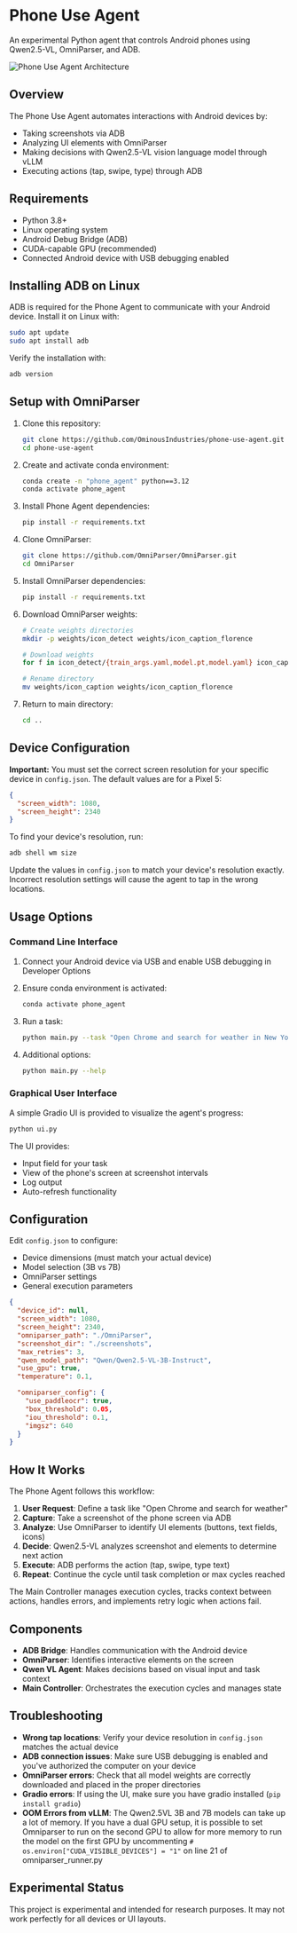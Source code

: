 # Phone Use Agent

An experimental Python agent that controls Android phones using Qwen2.5-VL, OmniParser, and ADB.

![Phone Use Agent Architecture](docs/workflow.png)

## Overview

The Phone Use Agent automates interactions with Android devices by:
- Taking screenshots via ADB
- Analyzing UI elements with OmniParser
- Making decisions with Qwen2.5-VL vision language model through vLLM
- Executing actions (tap, swipe, type) through ADB

## Requirements

- Python 3.8+
- Linux operating system
- Android Debug Bridge (ADB)
- CUDA-capable GPU (recommended)
- Connected Android device with USB debugging enabled

## Installing ADB on Linux

ADB is required for the Phone Agent to communicate with your Android device. Install it on Linux with:

```bash
sudo apt update
sudo apt install adb
```

Verify the installation with:
```bash
adb version
```

## Setup with OmniParser

1. Clone this repository:
   ```bash
   git clone https://github.com/OminousIndustries/phone-use-agent.git
   cd phone-use-agent
   ```

2. Create and activate conda environment:
   ```bash
   conda create -n "phone_agent" python==3.12
   conda activate phone_agent
   ```

3. Install Phone Agent dependencies:
   ```bash
   pip install -r requirements.txt
   ```

4. Clone OmniParser:
   ```bash
   git clone https://github.com/OmniParser/OmniParser.git
   cd OmniParser
   ```

5. Install OmniParser dependencies:
   ```bash
   pip install -r requirements.txt
   ```

6. Download OmniParser weights:
   ```bash
   # Create weights directories
   mkdir -p weights/icon_detect weights/icon_caption_florence
   
   # Download weights
   for f in icon_detect/{train_args.yaml,model.pt,model.yaml} icon_caption/{config.json,generation_config.json,model.safetensors}; do huggingface-cli download microsoft/OmniParser-v2.0 "$f" --local-dir weights; done
   
   # Rename directory
   mv weights/icon_caption weights/icon_caption_florence
   ```

7. Return to main directory:
   ```bash
   cd ..
   ```

## Device Configuration

**Important:** You must set the correct screen resolution for your specific device in `config.json`. The default values are for a Pixel 5:

```json
{
  "screen_width": 1080,
  "screen_height": 2340
}
```

To find your device's resolution, run:
```bash
adb shell wm size
```

Update the values in `config.json` to match your device's resolution exactly. Incorrect resolution settings will cause the agent to tap in the wrong locations.

## Usage Options

### Command Line Interface

1. Connect your Android device via USB and enable USB debugging in Developer Options
2. Ensure conda environment is activated:
   ```bash
   conda activate phone_agent
   ```

3. Run a task:
   ```bash
   python main.py --task "Open Chrome and search for weather in New York" --max-cycles 10
   ```

4. Additional options:
   ```bash
   python main.py --help
   ```

### Graphical User Interface

A simple Gradio UI is provided to visualize the agent's progress:

```bash
python ui.py
```

The UI provides:
- Input field for your task
- View of the phone's screen at screenshot intervals
- Log output
- Auto-refresh functionality

## Configuration

Edit `config.json` to configure:
- Device dimensions (must match your actual device)
- Model selection (3B vs 7B)
- OmniParser settings
- General execution parameters

```json
{
  "device_id": null,
  "screen_width": 1080,
  "screen_height": 2340,
  "omniparser_path": "./OmniParser",
  "screenshot_dir": "./screenshots",
  "max_retries": 3,
  "qwen_model_path": "Qwen/Qwen2.5-VL-3B-Instruct",
  "use_gpu": true,
  "temperature": 0.1,

  "omniparser_config": {
    "use_paddleocr": true,
    "box_threshold": 0.05,
    "iou_threshold": 0.1,
    "imgsz": 640
  }
}
```

## How It Works

The Phone Agent follows this workflow:

1. **User Request**: Define a task like "Open Chrome and search for weather"
2. **Capture**: Take a screenshot of the phone screen via ADB
3. **Analyze**: Use OmniParser to identify UI elements (buttons, text fields, icons)
4. **Decide**: Qwen2.5-VL analyzes screenshot and elements to determine next action
5. **Execute**: ADB performs the action (tap, swipe, type text)
6. **Repeat**: Continue the cycle until task completion or max cycles reached

The Main Controller manages execution cycles, tracks context between actions, handles errors, and implements retry logic when actions fail.

## Components

- **ADB Bridge**: Handles communication with the Android device
- **OmniParser**: Identifies interactive elements on the screen
- **Qwen VL Agent**: Makes decisions based on visual input and task context
- **Main Controller**: Orchestrates the execution cycles and manages state

## Troubleshooting

- **Wrong tap locations**: Verify your device resolution in `config.json` matches the actual device
- **ADB connection issues**: Make sure USB debugging is enabled and you've authorized the computer on your device
- **OmniParser errors**: Check that all model weights are correctly downloaded and placed in the proper directories
- **Gradio errors**: If using the UI, make sure you have gradio installed (`pip install gradio`)
- **OOM Errors from vLLM**: The Qwen2.5VL 3B and 7B models can take up a lot of memory. If you have a dual GPU setup, it is possible to set Omniparser to run on the second GPU to allow for more memory to run the model on the first GPU by uncommenting `# os.environ["CUDA_VISIBLE_DEVICES"] = "1"` on line 21 of omniparser_runner.py 

## Experimental Status

This project is experimental and intended for research purposes. It may not work perfectly for all devices or UI layouts.

